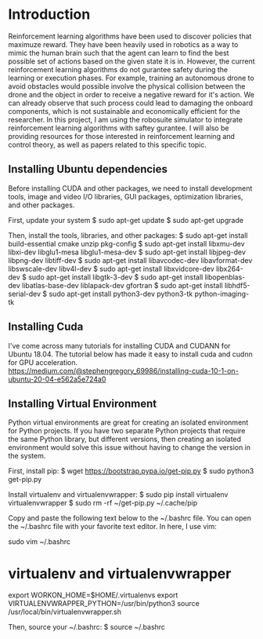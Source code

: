# Introduction

Reinforcement learning algorithms have been used to discover policies that maximuze reward.  They have been heavily used in robotics as a way to mimic the human brain such that the agent can learn to find the best possible set of actions based on the given state it is in.  However, the current reinforcement learning algorithms do not gurantee safety during the learning or execution phases.  For example, training an autonomous drone to avoid obstacles would possible involve the physical collision between the drone and the object in order to receive a negative reward for it's action.  We can already observe that such process could lead to damaging the onboard components, which is not sustainable and economically efficient for the researcher. In this project, I am using the robosuite simulator to integrate reinforcement learning algorithms with saftey gurantee.  I will also be providing resources for those interested in reinforcement learning and control theory, as well as papers related to this specific topic.

## Installing Ubuntu dependencies
Before installing CUDA and other packages, we need to install development tools, image and video I/O libraries, GUI packages, optimization libraries, and other packages. 

First, update your system
$ sudo apt-get update
$ sudo apt-get upgrade

Then, install the tools, libraries, and other packages:
$ sudo apt-get install build-essential cmake unzip pkg-config
$ sudo apt-get install libxmu-dev libxi-dev libglu1-mesa libglu1-mesa-dev
$ sudo apt-get install libjpeg-dev libpng-dev libtiff-dev
$ sudo apt-get install libavcodec-dev libavformat-dev libswscale-dev libv4l-dev
$ sudo apt-get install libxvidcore-dev libx264-dev
$ sudo apt-get install libgtk-3-dev
$ sudo apt-get install libopenblas-dev libatlas-base-dev liblapack-dev gfortran
$ sudo apt-get install libhdf5-serial-dev
$ sudo apt-get install python3-dev python3-tk python-imaging-tk


## Installing Cuda
I've come across many tutorials for installing CUDA and CUDANN for Ubuntu 18.04.  The tutorial below has made it easy to install cuda and cudnn for GPU acceleration.
https://medium.com/@stephengregory_69986/installing-cuda-10-1-on-ubuntu-20-04-e562a5e724a0

## Installing Virtual Environment
Python virtual environments are great for creating an isolated environment for Python projects.  If you have two separate Python projects that require the same Python library, but different versions, then creating an isolated environment would solve this issue without having to change the version in the system.  

First, install pip:
$ wget https://bootstrap.pypa.io/get-pip.py
$ sudo python3 get-pip.py

Install virtualenv and virtualenvwrapper:
$ sudo pip install virtualenv virtualenvwrapper
$ sudo rm -rf ~/get-pip.py ~/.cache/pip

Copy and paste the following text below to the ~/.bashrc file.  You can open the ~/.bashrc file with your favorite text editor. In here, I use vim:

sudo vim ~/.bashrc

# virtualenv and virtualenvwrapper
export WORKON_HOME=$HOME/.virtualenvs
export VIRTUALENVWRAPPER_PYTHON=/usr/bin/python3
source /usr/local/bin/virtualenvwrapper.sh

Then, source your ~/.bashrc:
$ source ~/.bashrc





